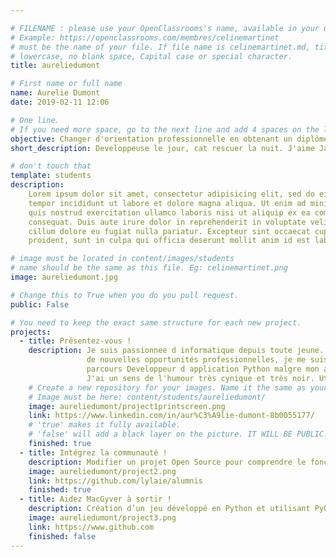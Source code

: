 ```yaml
---

# FILENAME : please use your OpenClassrooms's name, available in your url.
# Example: https://openclassrooms.com/membres/celinemartinet
# must be the name of your file. If file name is celinemartinet.md, title is celinemartinet.
# lowercase, no blank space, Capital case or special character.
title: aureliedumont

# First name or full name
name: Aurelie Dumont
date: 2019-02-11 12:06

# One line.
# If you need more space, go to the next line and add 4 spaces on the left, as in 'description'.
objective: Changer d'orientation professionnelle en obtenant un diplôme certifie.
short_description: Developpeuse le jour, cat rescuer la nuit. J'aime Javascript d'un amour pur et sincere.

# don't touch that
template: students
description:
    Lorem ipsum dolor sit amet, consectetur adipisicing elit, sed do eiusmod
    tempor incididunt ut labore et dolore magna aliqua. Ut enim ad minim veniam,
    quis nostrud exercitation ullamco laboris nisi ut aliquip ex ea commodo
    consequat. Duis aute irure dolor in reprehenderit in voluptate velit esse
    cillum dolore eu fugiat nulla pariatur. Excepteur sint occaecat cupidatat non
    proident, sunt in culpa qui officia deserunt mollit anim id est laborum.

# image must be located in content/images/students
# name should be the same as this file. Eg: celinemartinet.png
image: aureliedumont.jpg

# Change this to True when you do you pull request.
public: False

# You need to keep the exact same structure for each new project.
projects:
  - title: Présentez-vous !
    description: Je suis passionnee d informatique depuis toute jeune. A la recherche
                 de nouvelles opportunités professionnelles, je me suis tournee vers le
                 parcours Developpeur d application Python malgre mon amour pour Javascript.
                 J'ai un sens de l'humour très cynique et très noir. Utilisatrice de Linux convaincue.
    # Create a new repository for your images. Name it the same as your nickname and profile picture.
    # Image must be here: content/students/aureliedumont/
    image: aureliedumont/project1printscreen.png
    link: https://www.linkedin.com/in/aur%C3%A9lie-dumont-8b0055177/
    # 'true' makes it fully available.
    # 'false' will add a black layer on the picture. IT WILL BE PUBLIC!
    finished: true
  - title: Intégrez la communauté !
    description: Modifier un projet Open Source pour comprendre le fonctionnement de Git, de Github et des pull requests. 
    image: aureliedumont/project2.png
    link: https://github.com/lylaie/alumnis
    finished: true
  - title: Aidez MacGyver à sortir !
    description: Création d’un jeu développé en Python et utilisant PyGame.
    image: aureliedumont/project3.png
    link: https://www.github.com
    finished: false
---
```


